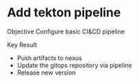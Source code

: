 # Add tekton pipeline

Objective
Configure basic CI&CD pipeline

Key Result

- Push artifacts to nexus
- Update the gitops repository via pipeline
- Release new version
